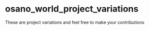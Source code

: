 # osano_world_project_variations
These are project variations and feel free to make your contributions
